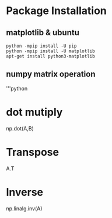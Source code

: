 # Package Installation
## matplotlib & ubuntu
```
python -mpip install -U pip
python -mpip install -U matplotlib
apt-get install python3-matplotlib
```


## numpy matrix operation
'''python
# dot mutiply
np.dot(A,B)
# Transpose
A.T 
# Inverse
np.linalg.inv(A)
```
